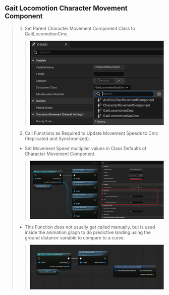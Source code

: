 ## Gait Locomotion Character Movement Component
>
> 1. Set Parent Character Movement Component Class to GaitLocomotionCmc.
>> ![](/Assets/Images/Documentation/ActorComponentClasses/GaitLocomotionCmc/CmcParentClass.png#small-image)
>
> 2. Call Functions as Required to Update Movement Speeds to Cmc (Replicated and Synchronized).
> - Set Movement Speed multiplier values in Class Defaults of Character Movement Component.
>> ![](/Assets/Images/Documentation/ActorComponentClasses/GaitLocomotionCmc/GaitLocoCmc.png#small-image)
>
> - This Function does not usually get called manually, but is used inside the animation graph to do predictive landing using the ground distance variable to compare to a curve.
>> ![](/Assets/Images/Documentation/ActorComponentClasses/GaitLocomotionCmc/GetGroundInfo.png#small-image)
